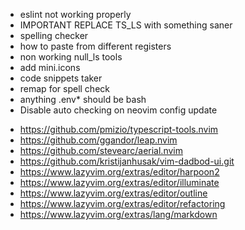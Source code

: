 - eslint not working properly
- IMPORTANT REPLACE TS_LS with something saner
- spelling checker
- how to paste from different registers
- non working null_ls tools
- add mini.icons
- code snippets taker
- remap for spell check
- anything .env\* should be bash
- Disable auto checking on neovim config update

<!-- plugins to install -->

- https://github.com/pmizio/typescript-tools.nvim
- https://github.com/ggandor/leap.nvim
- https://github.com/stevearc/aerial.nvim
- https://github.com/kristijanhusak/vim-dadbod-ui.git
- https://www.lazyvim.org/extras/editor/harpoon2
- https://www.lazyvim.org/extras/editor/illuminate
- https://www.lazyvim.org/extras/editor/outline
- https://www.lazyvim.org/extras/editor/refactoring
- https://www.lazyvim.org/extras/lang/markdown
